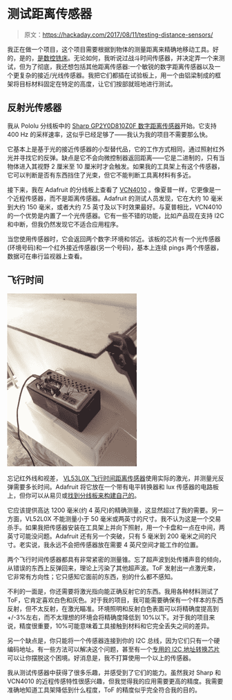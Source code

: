 # 测试距离传感器

> 原文：<https://hackaday.com/2017/08/11/testing-distance-sensors/>

我正在做一个项目，这个项目需要根据到物体的测量距离来精确地移动工具。好的，是的，[是数控铣床](http://wp.me/pk3lN-17px)。无论如何，我听说过战斗时间传感器，并决定弄一个来测试，但为了彻底，我还想包括其他距离传感器:一个敏锐的数字距离传感器以及一个更复杂的接近/光线传感器。我把它们都插在试验板上，用一个由铝梁制成的框架将目标材料固定在特定的高度，让它们按部就班地进行测试。

## 反射光传感器

我从 Pololu 分线板中的 [Sharp GP2Y0D810Z0F 数字距离传感器](https://www.pololu.com/product/1134)开始。它支持 400 Hz 的采样速率，这似乎已经足够了——我认为我的项目不需要那么快。

它基本上是基于光的接近传感器的小型替代品，它的工作方式相同，通过照射红外光并寻找它的反弹。缺点是它不会向微控制器返回距离——它是二进制的，只有当物体进入其视野 2 厘米至 10 厘米时才会触发。如果我的工具架上有这个传感器，它可以判断是否有东西挡住了光束，但它不能判断工具离材料有多近。

接下来，我在 Adafruit 的分线板上查看了 [VCN4010](https://www.adafruit.com/product/466) 。像夏普一样，它更像是一个近程传感器，而不是距离传感器。Adafruit 的测试人员发现，它在大约 10 毫米到大约 150 毫米，或者大约 7.5 英寸及以下时效果最好。与夏普相比，VCN4010 的一个优势是内置了一个光传感器。它有一些不错的功能，比如产品现在支持 I2C 和中断，但我仍然发现它不适合应用程序。

当您使用传感器时，它会返回两个数字:环境和邻近。该板的芯片有一个光传感器(环境号码)和一个红外接近传感器(另一个号码)，基本上连续 pings 两个传感器，数据可在串行监视器上查看。

## 飞行时间

![](img/4c77151f9bc907a21c3ef14ca7dd2970.png)

忘记红外线和视差， [VL53L0X 飞行时间距离传感器](https://www.adafruit.com/product/3317)使用实际的激光，并测量光反弹需要多长时间。Adafruit 将它放在一个带有电平转换器和 lux 传感器的电路板上，但你可以从易贝或[找到分线板来构建自己的](http://hackaday.com/2017/06/27/tiniest-control-board-fits-inside-an-n-gauge-model-train/)。

它应该提供高达 1200 毫米(约 4 英尺)的精确测量，这显然超过了我的需要。另一方面，VL52L0X 不能测量小于 50 毫米或两英寸的尺寸。我不认为这是一个交易杀手。如果我把传感器安装在工具架上并向下照射，用一个卡盘和一点在中间，两英寸可能没问题。Adafruit 还有另一个突破，只有 5 毫米到 200 毫米之间的尺寸。老实说，我永远不会把传感器放在需要 4 英尺空间才能工作的位置。

两个飞行时间传感器都具有非常紧密的测量锥。忘了超声波到处传播声音的倾向，从错误的东西上反弹回来，理论上污染了其他超声波。ToF 发射出一点激光束，它非常有方向性；它只感知它面前的东西，别的什么都不感知。

不利的一面是，你还需要将激光指向能正确反射它的东西。我用各种材料测试了 ToF，它肯定喜欢白色和灰色。对于我的项目，我可能需要确保有一个样本的东西反射，但不太反射，在激光瞄准。环境照明和反射白色表面可以将精确度提高到+/-3%左右，而不太理想的环境会将精确度降低到 10%以下。对于我的项目来说，精度很重要，10%可能意味着工具接触到材料和它完全丢失之间的差异。

另一个缺点是，你只能将一个传感器连接到你的 I2C 总线，因为它们只有一个硬编码地址。有一些方法可以解决这个问题，甚至有一个[专用的 I2C 地址转换芯片](http://hackaday.com/2017/02/17/ltc4316-is-the-i2c-babelfish/)可以让你摆脱这个困境。好消息是，我不打算使用一个以上的传感器。

我从测试传感器中获得了很多乐趣，并感受到了它们的能力。虽然我对 Sharp 和 VCN4010 的近程传感特性很感兴趣，但我觉得我的应用需要更高的精度。我需要准确地知道工具架降低到什么程度，ToF 的精度似乎完全符合我的目的。